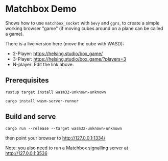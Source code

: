 # Matchbox Demo

Shows how to use `matchbox_socket` with `bevy` and `ggrs`, to create a simple
working browser "game" (if moving cubes around on a plane can be called a game).

There is a live version here (move the cube with WASD):

- 2-Player: https://helsing.studio/box_game/
- 3-Player: https://helsing.studio/box_game/?players=3
- N-player: Edit the link above.

## Prerequisites

```
rustup target install wasm32-unknown-unknown
```

```
cargo install wasm-server-runner
```

## Build and serve

```
cargo run --release --target wasm32-unknown-unknown
```

then point your browser to http://127.0.0.1:1334/

Note: you also need to run a Matchbox signalling server at http://127.0.0.1:3536